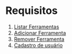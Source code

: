 # **Requisitos**

1. [Listar Ferramentas](./load-tools.md)
2. [Adicionar Ferramenta](./add-tool.md)
3. [Remover Ferramenta](./remove-tool.md)
4. [Cadastro de usuário](./signup.md)